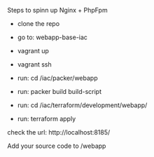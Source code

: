 Steps to spinn up Nginx + PhpFpm
- clone the repo
- go to: webapp-base-iac
- vagrant up
- vagrant ssh

- run: cd /iac/packer/webapp
- run: packer build build-script
- run: cd /iac/terraform/development/webapp/
- run: terraform apply

check the url: http://localhost:8185/ 

Add your source code to /webapp
